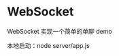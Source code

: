 <!--
 * @Description: In User Settings Edit
 * @Author: your name
 * @Date: 2019-10-13 23:26:44
 * @LastEditTime: 2019-10-13 23:35:38
 * @LastEditors: Please set LastEditors
 -->
# WebSocket
WebSocket 实现一个简单的单聊 demo

本地启动：node server/app.js
